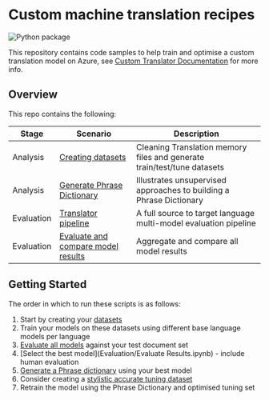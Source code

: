 # Custom machine translation recipes

![Python package](https://github.com/shanepeckham/custom-machine-translation-recipes/workflows/Python%20package/badge.svg?branch=master)

This repository contains code samples to help train and optimise a custom translation model on Azure,
see [Custom Translator Documentation](https://docs.microsoft.com/en-us/azure/cognitive-services/translator/custom-translator/overview)
for more info.

## Overview
This repo contains the following:

| Stage | Scenario | Description |
| -------- | ----------- | ------|
| Analysis | [Creating datasets](Analysis/Translation_Memory_to_datasets.ipynb) | Cleaning Translation memory files and generate train/test/tune datasets
| Analysis | [Generate Phrase Dictionary](Analysis/Phrase_Dictionary/README.md) | Illustrates unsupervised approaches to building a Phrase Dictionary
| Evaluation | [Translator pipeline](Evaluation/translator_pipeline.py) | A full source to target language multi-model evaluation pipeline
| Evaluation | [Evaluate and compare model results](Evaluation/Evaluate_Results.ipynb) | Aggregate and compare all model results

## Getting Started

The order in which to run these scripts is as follows:

1) Start by creating your [datasets](Analysis/Translation_Memory_to_datasets.ipynb)
2) Train your models on these datasets using different base language models per language
3) [Evaluate all models](Evaluation/translator_pipeline.py) against your test document set
4) [Select the best model](Evaluation/Evaluate Results.ipynb) - include human evaluation
5) [Generate a Phrase dictionary](Analysis/Phrase_Dictionary/README.md) using your best model
6) Consider creating a [stylistic accurate tuning dataset](https://docs.microsoft.com/en-us/azure/cognitive-services/translator/custom-translator/training-and-model#tuning-document-type-for-custom-translator)
7) Retrain the model using the Phrase Dictionary and optimised tuning set